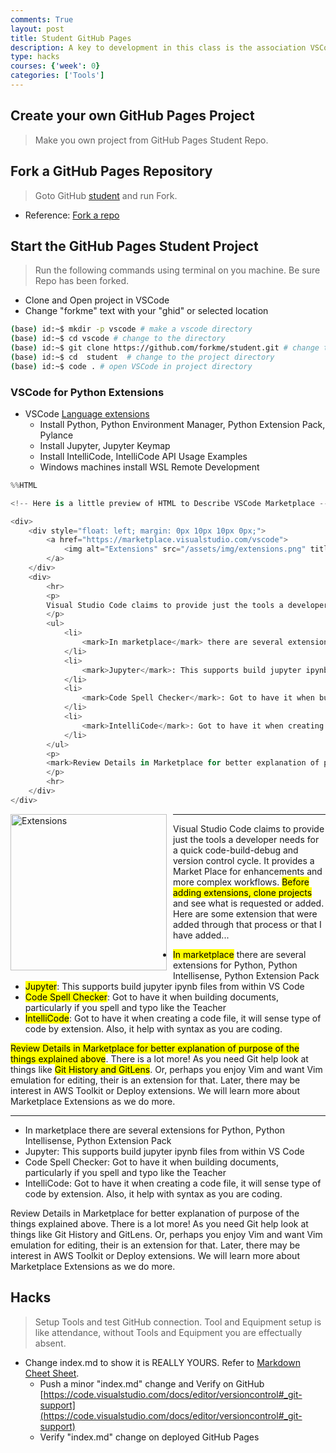 ```yaml
---
comments: True
layout: post
title: Student GitHub Pages
description: A key to development in this class is the association VSCode to a GitHub pages project.  This is where students update assignments and present work.
type: hacks
courses: {'week': 0}
categories: ['Tools']
---
```


## Create your own GitHub Pages Project
> Make you own project from GitHub Pages Student Repo.

## Fork a GitHub Pages Repository
> Goto GitHub [student](https://github.com/nighthawkcoders/student) and run Fork.

- Reference: [Fork a repo](https://docs.github.com/en/get-started/quickstart/fork-a-repo)

## Start the GitHub Pages Student Project
> Run the following commands using terminal on you machine.  Be sure Repo has been forked.

- Clone and Open project in VSCode
- Change "forkme" text with your "ghid" or selected location


```bash
(base) id:~$ mkdir -p vscode # make a vscode directory
(base) id:~$ cd vscode # change to the directory
(base) id:~$ git clone https://github.com/forkme/student.git # change to your repo
(base) id:~$ cd  student  # change to the project directory
(base) id:~$ code . # open VSCode in project directory
```

### VSCode for Python Extensions
- VSCode [Language extensions](https://code.visualstudio.com/docs/languages/overview)
    - Install Python, Python Environment Manager, Python Extension Pack, Pylance
    - Install Jupyter, Jupyter Keymap
    - Install IntelliCode, IntelliCode API Usage Examples
    - Windows machines install WSL Remote Development


```python
%%HTML

<!-- Here is a little preview of HTML to Describe VSCode Marketplace -->

<div>
    <div style="float: left; margin: 0px 10px 10px 0px;">
        <a href="https://marketplace.visualstudio.com/vscode">
            <img alt="Extensions" src="/assets/img/extensions.png" title="VS Code Marketplace" width="250">
        </a>
    </div>
    <div>
        <hr>
        <p>
        Visual Studio Code claims to provide just the tools a developer needs for a quick code-build-debug and version control cycle.  It provides a Market Place for enhancements and more complex workflows.  <mark>Before adding extensions, clone projects</mark> and see what is requested or added.  Here are some extension that were added through that process or that I have added...
        </p>
        <ul>
            <li>
                <mark>In marketplace</mark> there are several extensions for Python, Python Intellisense, Python Extension Pack
            </li>
            <li>
                <mark>Jupyter</mark>: This supports build jupyter ipynb files from within VS Code
            </li>
            <li>
                <mark>Code Spell Checker</mark>: Got to have it when building documents, particularly if you spell and typo like the Teacher
            </li>
            <li>
                <mark>IntelliCode</mark>: Got to have it when creating a code file, it will sense type of code by extension.  Also, it help with syntax as you are coding.
            </li>
        </ul>
        <p>
        <mark>Review Details in Marketplace for better explanation of purpose of the things explained above</mark>. There is a lot more!  As you need Git help look at things like <mark>Git History and GitLens</mark>.  Or, perhaps you enjoy Vim and want Vim emulation for editing, their is an extension for that.  Later, there may be interest in AWS Toolkit or Deploy extensions.  We will learn more about Marketplace Extensions as we do more.
        </p>
        <hr>
    </div>
</div>
```



<!-- Here is a little preview of HTML to Describe VSCode Marketplace -->

<div>
    <div style="float: left; margin: 0px 10px 10px 0px;">
        <a href="https://marketplace.visualstudio.com/vscode">
            <img alt="Extensions" src="{{site.baseurl}}/images/extensions.png" title="VS Code Marketplace" width="250">
        </a>
    </div>
    <div>
        <hr>
        <p>
        Visual Studio Code claims to provide just the tools a developer needs for a quick code-build-debug and version control cycle.  It provides a Market Place for enhancements and more complex workflows.  <mark>Before adding extensions, clone projects</mark> and see what is requested or added.  Here are some extension that were added through that process or that I have added...
        </p>
        <ul>
            <li>
                <mark>In marketplace</mark> there are several extensions for Python, Python Intellisense, Python Extension Pack
            </li>
            <li>
                <mark>Jupyter</mark>: This supports build jupyter ipynb files from within VS Code
            </li>
            <li>
                <mark>Code Spell Checker</mark>: Got to have it when building documents, particularly if you spell and typo like the Teacher
            </li>
            <li>
                <mark>IntelliCode</mark>: Got to have it when creating a code file, it will sense type of code by extension.  Also, it help with syntax as you are coding.
            </li>
        </ul>
        <p>
        <mark>Review Details in Marketplace for better explanation of purpose of the things explained above</mark>. There is a lot more!  As you need Git help look at things like <mark>Git History and GitLens</mark>.  Or, perhaps you enjoy Vim and want Vim emulation for editing, their is an extension for that.  Later, there may be interest in AWS Toolkit or Deploy extensions.  We will learn more about Marketplace Extensions as we do more.
        </p>
        <hr>
    </div>
</div>



- In marketplace there are several extensions for Python, Python Intellisense, Python Extension Pack
- Jupyter: This supports build jupyter ipynb files from within VS Code
- Code Spell Checker: Got to have it when building documents, particularly if you spell and typo like the Teacher
- IntelliCode: Got to have it when creating a code file, it will sense type of code by extension. Also, it help with syntax as you are coding.

Review Details in Marketplace for better explanation of purpose of the things explained above. There is a lot more! As you need Git help look at things like Git History and GitLens. Or, perhaps you enjoy Vim and want Vim emulation for editing, their is an extension for that. Later, there may be interest in AWS Toolkit or Deploy extensions. We will learn more about Marketplace Extensions as we do more.

## Hacks
> Setup Tools and test GitHub connection. Tool and Equipment setup is like attendance, without Tools and Equipment you are effectually absent.
- Change index.md to show it is REALLY YOURS.  Refer to [Markdown Cheet Sheet](https://www.markdownguide.org/cheat-sheet/).
    - Push a minor "index.md" change and Verify on GitHub [https://code.visualstudio.com/docs/editor/versioncontrol#_git-support](https://code.visualstudio.com/docs/editor/versioncontrol#_git-support)
    - Verify "index.md" change on deployed GitHub Pages


